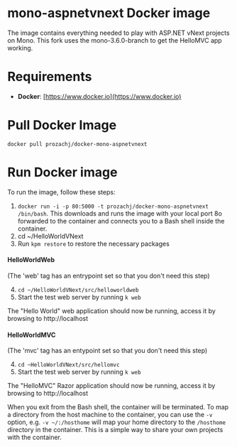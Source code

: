 mono-aspnetvnext Docker image
=============================

The image contains everything needed to play with ASP.NET vNext projects on Mono. This fork uses the mono-3.6.0-branch to get the HelloMVC app working.

# Requirements

* **Docker**: [https://www.docker.io](https://www.docker.io)

# Pull Docker Image
`docker pull prozachj/docker-mono-aspnetvnext`

# Run Docker image
To run the image, follow these steps:

1. `docker run -i -p 80:5000 -t prozachj/docker-mono-aspnetvnext /bin/bash`. This downloads and runs the image with your local port 8o forwarded to the container and connects you to a Bash shell inside the container.
2. cd ~/HelloWorldVNext
3. Run `kpm restore` to restore the necessary packages
 
#### HelloWorldWeb
(The 'web' tag has an entrypoint set so that you don't need this step)

4. `cd ~/HelloWorldVNext/src/helloworldweb`
5. Start the test web server by running `k web`

The "Hello World" web application should now be running, access it by browsing to http://localhost

#### HelloWorldMVC 
(The 'mvc' tag has an entypoint set so that you don't need this step)

4. `cd ~HelloWorldVNext/src/hellomvc`
5. Start the test web server by running `k web`

The "HelloMVC" Razor application should now be running, access it by browsing to http://localhost

When you exit from the Bash shell, the container will be terminated.
To map a directory from the host machine to the container, you can use the `-v` option, e.g. `-v ~/:/hosthome` will map your home directory to the `/hosthome` directory in the container. This is a simple way to share your own projects with the container.


